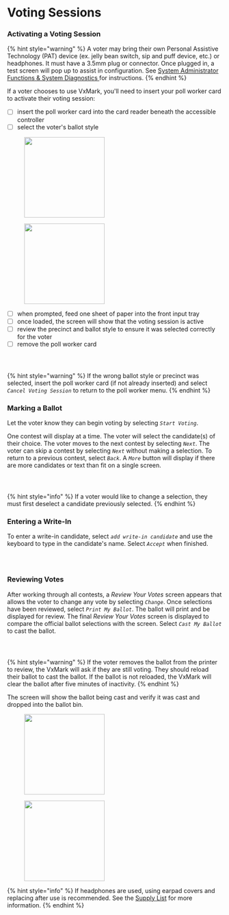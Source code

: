 # Voting Sessions

### Activating a Voting Session

{% hint style="warning" %}
A voter may bring their own Personal Assistive Technology (PAT) device (ex. jelly bean switch, sip and puff device, etc.) or headphones. It must have a 3.5mm plug or connector. Once plugged in, a test screen will pop up to assist in configuration.  See [System Administrator Functions & System Diagnostics ](system-administrator-functions-and-system-diagnostics.md)for instructions.&#x20;
{% endhint %}

If a voter chooses to use VxMark, you'll need to insert your poll worker card to activate their voting session:

* [ ] insert the poll worker card into the card reader beneath the accessible controller
* [ ] select the voter's ballot style

<div><figure><img src="../.gitbook/assets/mk-insert-to-vote.png" alt="" width="188"><figcaption></figcaption></figure> <figure><img src="../.gitbook/assets/mk-pw-menu-open-select-choose-bs.jpg" alt="" width="188"><figcaption></figcaption></figure></div>

* [ ] when prompted, feed one sheet of paper into the front input tray
* [ ] once loaded, the screen will show that the voting session is active
* [ ] review the precinct and ballot style to ensure it was selected correctly for the voter
* [ ] remove the poll worker card

<div><figure><img src="../.gitbook/assets/mk-load-sheet.png" alt=""><figcaption></figcaption></figure> <figure><img src="../.gitbook/assets/mk-loading-sheet.png" alt=""><figcaption></figcaption></figure> <figure><img src="../.gitbook/assets/mk-remove-card-to-vote.png" alt=""><figcaption></figcaption></figure></div>

{% hint style="warning" %}
If the wrong ballot style or precinct was selected, insert the poll worker card (if not already inserted) and select _`Cancel Voting Session`_ to return to the poll worker menu.&#x20;
{% endhint %}

### Marking a Ballot

Let the voter know they can begin voting by selecting _`Start Voting`_.

One contest will display at a time. The voter will select the candidate(s) of their choice. The voter moves to the next contest by selecting _`Next`_. The voter can skip a contest by selecting _`Next`_ without making a selection.  To return to a previous contest, select _`Back`_.  A _`More`_ button will display if there are more candidates or text than fit on a single screen.&#x20;

<div><figure><img src="../.gitbook/assets/mk-voting-start.png" alt=""><figcaption></figcaption></figure> <figure><img src="../.gitbook/assets/mk-contest-unselected-2 copy.png" alt=""><figcaption></figcaption></figure> <figure><img src="../.gitbook/assets/contest-selected-2.png" alt=""><figcaption></figcaption></figure></div>

{% hint style="info" %}
If a voter would like to change a selection, they must first deselect a candidate previously selected.&#x20;
{% endhint %}

### Entering a Write-In

To enter a write-in candidate, select _`add write-in candidate`_ and use the keyboard to type in the candidate's name. Select _`Accept`_ when finished.&#x20;

<div><figure><img src="../.gitbook/assets/mk-contest-unselected-2 copy 2.png" alt=""><figcaption></figcaption></figure> <figure><img src="../.gitbook/assets/mk-input-write-in-2.png" alt=""><figcaption></figcaption></figure> <figure><img src="../.gitbook/assets/mk-write-in-selected.png" alt=""><figcaption></figcaption></figure></div>

### Reviewing Votes

After working through all contests, a _Review Your Votes_ screen appears that allows the voter to change any vote by selecting _`Change`_. Once selections have been reviewed, select _`Print My Ballot`_. The ballot will print and be displayed for review. The final _Review Your Votes_ screen is displayed to compare the official ballot selections with the screen. Select _`Cast My Ballot`_ to cast the ballot.&#x20;

<div><figure><img src="../.gitbook/assets/mk-review-votes.png" alt=""><figcaption></figcaption></figure> <figure><img src="../.gitbook/assets/printing-official.png" alt=""><figcaption></figcaption></figure> <figure><img src="../.gitbook/assets/mk-review-votes-printed.png" alt=""><figcaption></figcaption></figure></div>

{% hint style="warning" %}
If the voter removes the ballot from the printer to review, the VxMark will ask if they are still voting. They should reload their ballot to cast the ballot. If the ballot is not reloaded, the VxMark will clear the ballot after five minutes of inactivity.
{% endhint %}

The screen will show the ballot being cast and verify it was cast and dropped into the ballot bin.&#x20;

<div><figure><img src="../.gitbook/assets/casting-ballot (1).png" alt="" width="188"><figcaption></figcaption></figure> <figure><img src="../.gitbook/assets/ballot-cast.png" alt="" width="188"><figcaption></figcaption></figure></div>

{% hint style="info" %}
If headphones are used, using earpad covers and replacing after use is recommended. See the [Supply List](../miscellaneous/supply-list.md) for more information.
{% endhint %}
